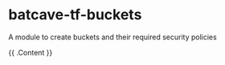 # batcave-tf-buckets

A module to create buckets and their required security policies

<!-- BEGIN_TF_DOCS -->
{{ .Content }}
<!-- END_TF_DOCS -->
